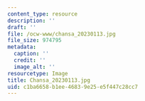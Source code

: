 ```yaml
---
content_type: resource
description: ''
draft: ''
file: /ocw-www/chansa_20230113.jpg
file_size: 974795
metadata:
  caption: ''
  credit: ''
  image_alt: ''
resourcetype: Image
title: Chansa_20230113.jpg
uid: c1ba6658-b1ee-4683-9e25-e5f447c28cc7
---
```

